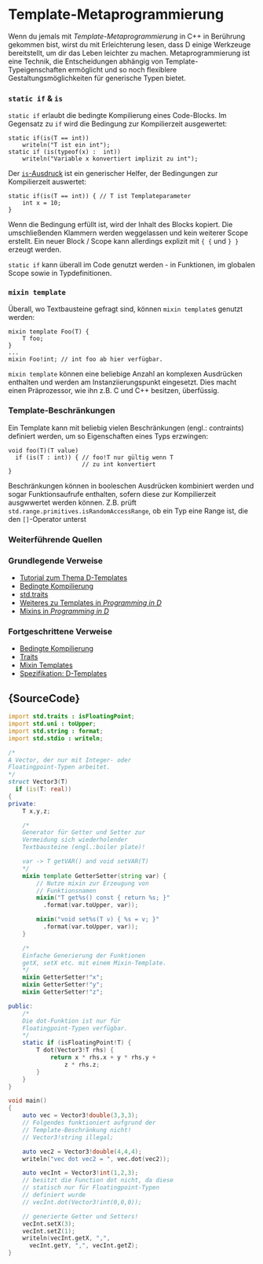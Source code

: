 # Template-Metaprogrammierung

Wenn du jemals mit *Template-Metaprogrammierung* in C++
in Berührung gekommen bist, wirst du mit Erleichterung
lesen, dass D einige Werkzeuge bereitstellt, um dir das Leben
leichter zu machen.
Metaprogrammierung ist eine Technik, die Entscheidungen
abhängig von Template-Typeigenschaften ermöglicht und so noch
flexiblere Gestaltungsmöglichkeiten für generische Typen bietet.

### `static if` & `is`

`static if` erlaubt die bedingte Kompilierung eines
Code-Blocks. Im Gegensatz zu `if` wird die Bedingung
zur Kompilierzeit ausgewertet:

    static if(is(T == int))
        writeln("T ist ein int");
    static if (is(typeof(x) :  int))
        writeln("Variable x konvertiert implizit zu int");

Der [`is`-Ausdruck](http://wiki.dlang.org/Is_expression) ist
ein generischer Helfer, der Bedingungen zur Kompilierzeit
auswertet:

    static if(is(T == int)) { // T ist Templateparameter
        int x = 10;
    }

Wenn die Bedingung erfüllt ist, wird der Inhalt des Blocks
kopiert. Die umschließenden Klammern werden weggelassen
und kein weiterer Scope erstellt.
Ein neuer Block / Scope kann allerdings explizit mit `{ {` und `} }`
erzeugt werden.

`static if` kann überall im Code genutzt werden - in
Funktionen, im globalen Scope sowie in Typdefinitionen.

### `mixin template`

Überall, wo Textbausteine gefragt sind, können
`mixin template`s genutzt werden:

    mixin template Foo(T) {
        T foo;
    }
    ...
    mixin Foo!int; // int foo ab hier verfügbar.

`mixin template` können eine beliebige Anzahl an komplexen
Ausdrücken enthalten und werden am Instanziierungspunkt
eingesetzt.
Dies macht einen Präprozessor, wie ihn z.B. C und C++
besitzen, überfüssig.

### Template-Beschränkungen

Ein Template kann mit beliebig vielen Beschränkungen
(engl.: contraints) definiert werden, um so Eigenschaften
eines Typs erzwingen:

    void foo(T)(T value)
      if (is(T : int)) { // foo!T nur gültig wenn T
                         // zu int konvertiert
    }

Beschränkungen können in booleschen Ausdrücken kombiniert
werden und sogar Funktionsaufrufe enthalten, sofern diese
zur Kompilierzeit ausgwwertet werden können.
Z.B. prüft `std.range.primitives.isRandomAccessRange`,
ob ein Typ eine Range ist, die den `[]`-Operator unterst

### Weiterführende Quellen

### Grundlegende Verweise

- [Tutorial zum Thema D-Templates](https://github.com/PhilippeSigaud/D-templates-tutorial)
- [Bedingte Kompilierung](http://ddili.org/ders/d.en/cond_comp.html)
- [std.traits](https://dlang.org/phobos/std_traits.html)
- [Weiteres zu Templates in _Programming in D_](http://ddili.org/ders/d.en/templates_more.html)
- [Mixins in  _Programming in D_](http://ddili.org/ders/d.en/mixin.html)

### Fortgeschrittene Verweise

- [Bedingte Kompilierung](https://dlang.org/spec/version.html)
- [Traits](https://dlang.org/spec/traits.html)
- [Mixin Templates](https://dlang.org/spec/template-mixin.html)
- [Spezifikation: D-Templates](https://dlang.org/spec/template.html)

## {SourceCode}

```d
import std.traits : isFloatingPoint;
import std.uni : toUpper;
import std.string : format;
import std.stdio : writeln;

/*
A Vector, der nur mit Integer- oder
Floatingpoint-Typen arbeitet.
*/
struct Vector3(T)
  if (is(T: real))
{
private:
    T x,y,z;

    /*
    Generator für Getter und Setter zur
    Vermeidung sich wiederholender
    Textbausteine (engl.:boiler plate)!

    var -> T getVAR() and void setVAR(T)
    */
    mixin template GetterSetter(string var) {
        // Nutze mixin zur Erzeugung von
        // Funktionsnamen
        mixin("T get%s() const { return %s; }"
          .format(var.toUpper, var));

        mixin("void set%s(T v) { %s = v; }"
          .format(var.toUpper, var));
    }

    /*
    Einfache Generierung der Funktionen
    getX, setX etc. mit einem Mixin-Template.
    */
    mixin GetterSetter!"x";
    mixin GetterSetter!"y";
    mixin GetterSetter!"z";

public:
    /*
    Die dot-Funktion ist nur für
    Floatingpoint-Typen verfügbar.
    */
    static if (isFloatingPoint!T) {
        T dot(Vector3!T rhs) {
            return x * rhs.x + y * rhs.y +
                z * rhs.z;
        }
    }
}

void main()
{
    auto vec = Vector3!double(3,3,3);
    // Folgendes funktioniert aufgrund der
    // Template-Beschränkung nicht!
    // Vector3!string illegal;

    auto vec2 = Vector3!double(4,4,4);
    writeln("vec dot vec2 = ", vec.dot(vec2));

    auto vecInt = Vector3!int(1,2,3);
    // besitzt die Function dot nicht, da diese
    // statisch nur für Floatingpoint-Typen
    // definiert wurde
    // vecInt.dot(Vector3!int(0,0,0));

    // generierte Getter und Setters!
    vecInt.setX(3);
    vecInt.setZ(1);
    writeln(vecInt.getX, ",",
      vecInt.getY, ",", vecInt.getZ);
}
```
